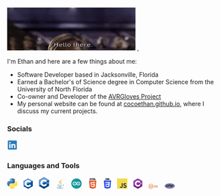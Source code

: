 <!-- ### Hello there 👋, -->
<picture><img src="./images/misc/hello_there.gif" width="300px" height="100px"></picture> ,

I'm Ethan and here are a few things about me:
- Software Developer based in Jacksonville, Florida
- Earned a Bachelor's of Science degree in Computer Science from the University of North Florida
- Co-owner and Developer of the <a href="https://github.com/AVRGloves">AVRGloves Project</a>
- My personal website can be found at <a href="https://cocoethan.github.io">cocoethan.github.io</a>, where I discuss my current projects.
### Socials
<a href="https://www.linkedin.com/in/ethan-coco-9989131b4/"><img src="./images/socials/linkedin_logo.png"></a>

### Languages and Tools
<picture><img src="./images/langs_tools/python_logo.png">&emsp;</picture><picture><img src="./images/langs_tools/c_logo.png">&emsp;</picture><picture><img src="./images/langs_tools/c++_logo.png">&emsp;</picture><picture><img src="./images/langs_tools/java_logo.png">&emsp;</picture><picture><img src="./images/langs_tools/arduino_logo.png">&emsp;</picture><picture><img src="./images/langs_tools/html5_logo.png">&emsp;</picture><picture><img src="./images/langs_tools/css3_logo.png">&emsp;</picture><picture><img src="./images/langs_tools/js_logo.png">&emsp;</picture><picture><img src="./images/langs_tools/csharp_logo.png">&emsp;</picture><picture><img src="./images/langs_tools/sql_logo.png">&emsp;</picture><picture><img src="./images/langs_tools/php_logo.png"></picture>
